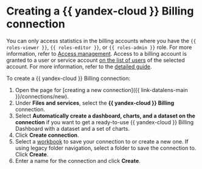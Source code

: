 # Creating a {{ yandex-cloud }} Billing connection

You can only access statistics in the billing accounts where you have the `{{ roles-viewer }}`, `{{ roles-editor }}`, or `{{ roles-admin }}` role. For more information, refer to [Access management](../../../billing/security/index.md#primitive-roles).
Access to a billing account is granted to a user or service account [on the list of users](../../../billing/security/index.md#set-member-role) of the selected account. For more information, refer to the [detailed guide](../../../billing/security/index.md#set-role).

To create a {{ yandex-cloud }} Billing connection:

1. Open the page for [creating a new connection]({{ link-datalens-main }}/connections/new).
1. Under **Files and services**, select the **{{ yandex-cloud }} Billing** connection.
1. Select **Automatically create a dashboard, charts, and a dataset on the connection** if you want to get a ready-to-use {{ yandex-cloud }} Billing Dashboard with a dataset and a set of charts.
1. Click **Create connection**.
1. Select a [workbook](../../workbooks-collections/index.md) to save your connection to or create a new one. If using legacy folder navigation, select a folder to save the connection to. Click **Create**.
1. Enter a name for the connection and click **Create**.
